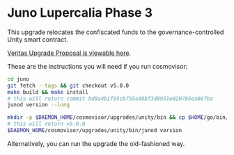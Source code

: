 # Juno Lupercalia Phase 3

This upgrade relocates the confiscated funds to the governance-controlled Unity smart contract.

[Veritas Upgrade Proposal is viewable here](https://www.mintscan.io/juno/proposals/21).

These are the instructions you will need if you run cosmovisor:

```bash
cd juno
git fetch --tags && git checkout v5.0.0
make build && make install
# this will return commit bd0a4b1f05cb755a48bf3d8951e020785ea66fba
junod version --long

mkdir -p $DAEMON_HOME/cosmovisor/upgrades/unity/bin && cp $HOME/go/bin/junod $DAEMON_HOME/cosmovisor/upgrades/unity/bin
# this will return v5.0.0
$DAEMON_HOME/cosmovisor/upgrades/unity/bin/junod version
```

Alternatively, you can run the upgrade the old-fashioned way.
